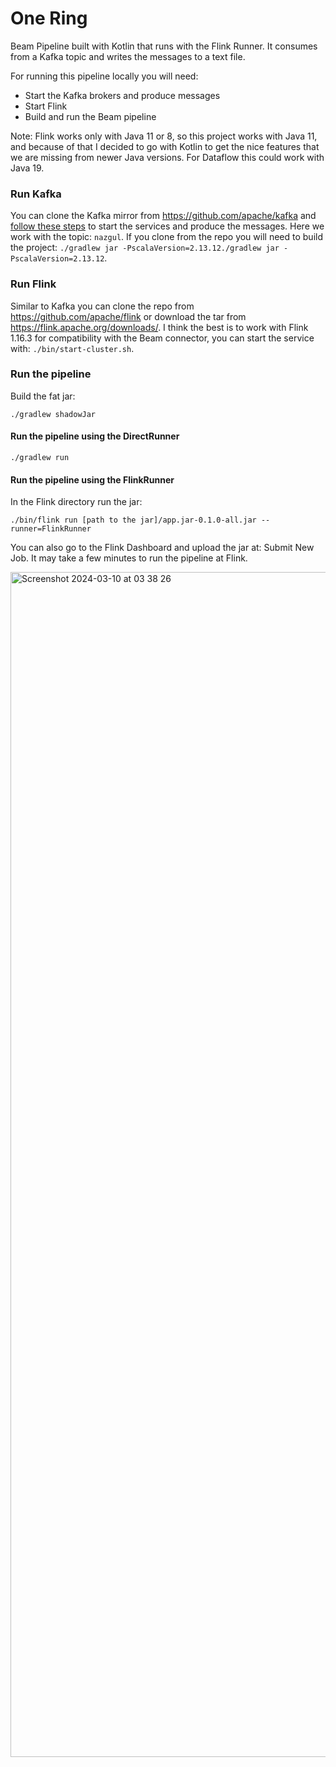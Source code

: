 # One Ring

Beam Pipeline built with Kotlin that runs with the Flink Runner. It consumes from a Kafka topic and writes the messages to a text file.

For running this pipeline locally you will need:
- Start the Kafka brokers and produce messages
- Start Flink
- Build and run the Beam pipeline

Note: Flink works only with Java 11 or 8, so this project works with Java 11, and because of that I decided to go with Kotlin to get the nice features that
we are missing from newer Java versions. For Dataflow this could work with Java 19.

### Run Kafka

You can clone the Kafka mirror from https://github.com/apache/kafka and [follow these steps](https://kafka.apache.org/quickstart) to start the services and produce the messages. Here we work
with the topic: `nazgul`. If you clone from the repo you will need to build the project: `./gradlew jar -PscalaVersion=2.13.12./gradlew jar -PscalaVersion=2.13.12`.

### Run Flink

Similar to Kafka you can clone the repo from https://github.com/apache/flink or download the tar from https://flink.apache.org/downloads/. I think the best is to work with
Flink 1.16.3 for compatibility with the Beam connector, you can start the service with: `./bin/start-cluster.sh`.

### Run the pipeline

Build the fat jar:

```
./gradlew shadowJar
```

#### Run the pipeline using the DirectRunner

```
./gradlew run
```

#### Run the pipeline using the FlinkRunner

In the Flink directory run the jar:

```
./bin/flink run [path to the jar]/app.jar-0.1.0-all.jar --runner=FlinkRunner
```

You can also go to the Flink Dashboard and upload the jar at: Submit New Job. It may take a few minutes to run the pipeline at Flink.

<img width="1896" alt="Screenshot 2024-03-10 at 03 38 26" src="https://github.com/pablomarti/one_ring/assets/672530/cf2968e1-a625-46b7-a090-bd4dafaeb796">

